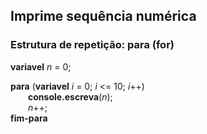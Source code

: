 ## Imprime sequência numérica

### Estrutura de repetição: para (for)

**variavel** *n* = 0;

**para** (**variavel** *i* = 0; *i* <= 10; *i*++)<br>
&emsp;&emsp;**console.escreva**(*n*);<br>
&emsp;&emsp;*n*++;<br>
**fim-para**